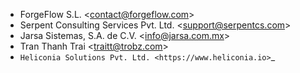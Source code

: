 - ForgeFlow S.L. \<<contact@forgeflow.com>\>
- Serpent Consulting Services Pvt. Ltd. \<<support@serpentcs.com>\>
- Jarsa Sistemas, S.A. de C.V. \<<info@jarsa.com.mx>\>
- Tran Thanh Trai \<<traitt@trobz.com>\>
- `Heliconia Solutions Pvt. Ltd. <https://www.heliconia.io>`_
